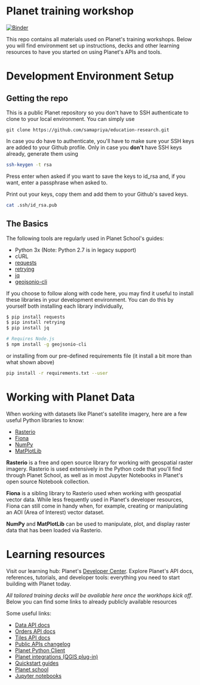 # Planet training workshop

[![Binder](https://mybinder.org/badge_logo.svg)](https://mybinder.org/v2/gh/samapriya/education-research/master)


This repo contains all materials used on Planet's training workshops. 
Below you will find environment set up instructions, decks and other learning resources to have you started on using Planet's APIs and tools.

# Development Environment Setup

## Getting the repo
This is a public Planet repository so you don't have to SSH authenticate to clone to your local environment. You can simply use
```
git clone https://github.com/samapriya/education-research.git
```
In case you do have to authenticate, you'll have to make sure your SSH keys are added to your Github profile. Only in case you **don't** have SSH keys already, generate them using
```bash
ssh-keygen -t rsa
```
Press enter when asked if you want to save the keys to id_rsa and, if you want, enter a passphrase when asked to.

Print out your keys, copy them and add them to your Github's saved keys.
```bash
cat .ssh/id_rsa.pub
```


## The Basics
The following tools are regularly used in Planet School's guides:

* Python 3x (Note: Python 2.7 is in legacy support)
* cURL
* [requests](https://2.python-requests.org//en/master/)
* [retrying](https://pypi.org/project/retrying/)
* [jq](https://stedolan.github.io/jq/)
* [geojsonio-cli](https://github.com/mapbox/geojsonio-cli)

If you choose to follow along with code here, you may find it useful to install these libraries in your development environment. You can do this by yourself both installing each library individually,

```bash
$ pip install requests
$ pip install retrying
$ pip install jq

# Requires Node.js
$ npm install -g geojsonio-cli
```

or installing from our pre-defined requirements file (it install a bit more than what shown above)
```bash
pip install -r requirements.txt --user
```


# Working with Planet Data
When working with datasets like Planet's satellite imagery, here are a few useful Python libraries to know:

* [Rasterio](https://rasterio.readthedocs.io/en/stable/)
* [Fiona](https://fiona.readthedocs.io/en/latest/manual.html)
* [NumPy](https://numpy.org/)
* [MatPlotLib](https://matplotlib.org/)

**Rasterio** is a free and open source library for working with geospatial raster imagery. Rasterio is used extensively in the Python code that you'll find through Planet School, as well as in most Jupyter Notebooks in Planet's open source Notebook collection.

**Fiona** is a sibling library to Rasterio used when working with geospatial vector data. While less frequently used in Planet's developer resources, Fiona can still come in handy when, for example, creating or manipulating an AOI (Area of Interest) vector dataset.

**NumPy** and **MatPlotLib** can be used to manipulate, plot, and display raster data that has been loaded via Rasterio.


# Learning resources
Visit our learning hub: Planet's [Developer Center](https://developers.planet.com/). Explore Planet's API docs, references, tutorials, and developer tools: everything you need to start building with Planet today.

_All tailored training decks will be available here once the workhops kick off_. Below you can find some links to already publicly available resources

Some useful links:
* [Data API docs](https://developers.planet.com/docs/data/)
* [Orders API docs](https://developers.planet.com/docs/orders/)
* [Tiles API docs](https://developers.planet.com/docs/data/tile-services/)
* [Public APIs changelog](https://developers.planet.com/changelog/)
* [Planet Python Client](https://github.com/planetlabs/planet-client-python)
* [Planet integrations (QGIS plug-in)](https://developers.planet.com/integrations/) 
* [Quickstart guides](https://developers.planet.com/docs/quickstart/)
* [Planet school](https://developers.planet.com/planetschool/)
* [Jupyter notebooks](https://github.com/planetlabs/notebooks)
